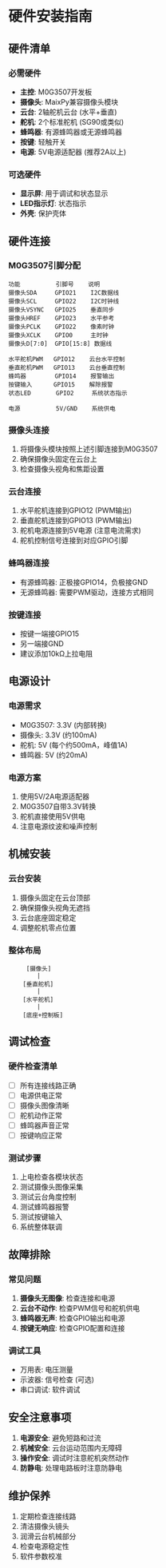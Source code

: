 # 硬件安装指南

## 硬件清单

### 必需硬件
- **主控**: M0G3507开发板
- **摄像头**: MaixPy兼容摄像头模块
- **云台**: 2轴舵机云台 (水平+垂直)
- **舵机**: 2个标准舵机 (SG90或类似)
- **蜂鸣器**: 有源蜂鸣器或无源蜂鸣器
- **按键**: 轻触开关
- **电源**: 5V电源适配器 (推荐2A以上)

### 可选硬件
- **显示屏**: 用于调试和状态显示
- **LED指示灯**: 状态指示
- **外壳**: 保护壳体

## 硬件连接

### M0G3507引脚分配

```
功能          引脚号    说明
摄像头SDA     GPIO21    I2C数据线
摄像头SCL     GPIO22    I2C时钟线
摄像头VSYNC   GPIO25    垂直同步
摄像头HREF    GPIO23    水平参考
摄像头PCLK    GPIO22    像素时钟
摄像头XCLK    GPIO0     主时钟
摄像头D[7:0]  GPIO[15:8] 数据线

水平舵机PWM   GPIO12    云台水平控制
垂直舵机PWM   GPIO13    云台垂直控制
蜂鸣器        GPIO14    报警输出
按键输入      GPIO15    解除报警
状态LED       GPIO2     系统状态指示

电源          5V/GND    系统供电
```

### 摄像头连接
1. 将摄像头模块按照上述引脚连接到M0G3507
2. 确保摄像头固定在云台上
3. 检查摄像头视角和焦距设置

### 云台连接
1. 水平舵机连接到GPIO12 (PWM输出)
2. 垂直舵机连接到GPIO13 (PWM输出)  
3. 舵机电源连接到5V电源 (注意电流需求)
4. 舵机控制信号连接到对应GPIO引脚

### 蜂鸣器连接
- 有源蜂鸣器: 正极接GPIO14，负极接GND
- 无源蜂鸣器: 需要PWM驱动，连接方式相同

### 按键连接
- 按键一端接GPIO15
- 另一端接GND
- 建议添加10kΩ上拉电阻

## 电源设计

### 电源需求
- M0G3507: 3.3V (内部转换)
- 摄像头: 3.3V (约100mA)
- 舵机: 5V (每个约500mA，峰值1A)
- 蜂鸣器: 5V (约20mA)

### 电源方案
1. 使用5V/2A电源适配器
2. M0G3507自带3.3V转换
3. 舵机直接使用5V供电
4. 注意电源纹波和噪声控制

## 机械安装

### 云台安装
1. 摄像头固定在云台顶部
2. 确保摄像头视角无遮挡
3. 云台底座固定稳定
4. 调整舵机零点位置

### 整体布局
```
     [摄像头]
        |
    [垂直舵机]
        |
    [水平舵机]
        |
    [底座+控制板]
```

## 调试检查

### 硬件检查清单
- [ ] 所有连接线路正确
- [ ] 电源供电正常
- [ ] 摄像头图像清晰
- [ ] 舵机动作正常
- [ ] 蜂鸣器声音正常
- [ ] 按键响应正常

### 测试步骤
1. 上电检查各模块状态
2. 测试摄像头图像采集
3. 测试云台角度控制
4. 测试蜂鸣器报警
5. 测试按键输入
6. 系统整体联调

## 故障排除

### 常见问题
1. **摄像头无图像**: 检查连接和电源
2. **云台不动作**: 检查PWM信号和舵机供电
3. **蜂鸣器无声**: 检查GPIO输出和电源
4. **按键无响应**: 检查GPIO配置和连接

### 调试工具
- 万用表: 电压测量
- 示波器: 信号检查 (可选)
- 串口调试: 软件调试

## 安全注意事项

1. **电源安全**: 避免短路和过流
2. **机械安全**: 云台运动范围内无障碍
3. **操作安全**: 调试时注意舵机突然动作
4. **防静电**: 处理电路板时注意防静电

## 维护保养

1. 定期检查连接线路
2. 清洁摄像头镜头
3. 润滑云台机械部分
4. 检查电源稳定性
5. 软件参数校准
